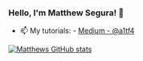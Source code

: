 ### Hello, I'm Matthew Segura! 👋
- 📫 My tutorials: - [Medium - @a1tf4](https://medium.com/@a1tf4) 

[![Matthews GitHub stats](https://github-readme-stats.vercel.app/api?username=mattsegura)](https://github.com/mattsegura/github-readme-stats)
